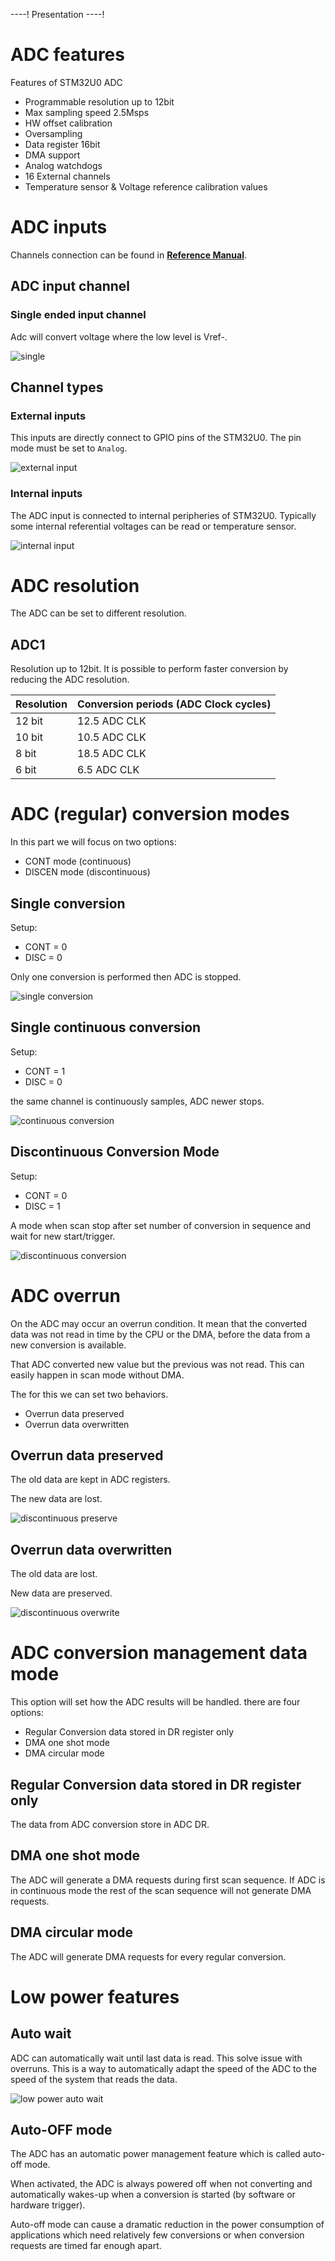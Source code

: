 ----!
Presentation
----!

# ADC features

Features of STM32U0 ADC

- Programmable resolution up to 12bit
- Max sampling speed 2.5Msps
- HW offset calibration
- Oversampling
- Data register 16bit
- DMA support
- Analog watchdogs
- 16 External channels
- Temperature sensor & Voltage reference calibration values


# ADC inputs

Channels connection can be found in **[Reference Manual](https://www.st.com/resource/en/user_manual/um3261-stm32u0-series-safety-manual-stmicroelectronics.pdf)**.

## ADC input channel

### Single ended input channel

Adc will convert voltage where the low level is Vref-.

![single](./img/single_channel.svg)

## Channel types

### **External inputs**

This inputs are directly connect to GPIO pins of the STM32U0.
The pin mode must be set to `Analog`.

![external input](./img/externa_input.svg)

### **Internal inputs**

The ADC input is connected to internal peripheries of STM32U0.
Typically some internal referential voltages can be read or temperature sensor.

![internal input](./img/internal_input.svg)

# ADC resolution

The ADC can be set to different resolution.

## ADC1

Resolution up to 12bit.
It is possible to perform faster conversion by reducing the ADC resolution.

| Resolution | Conversion periods (ADC Clock cycles) |
|------------|--------------------|
| 12 bit     | 12.5 ADC CLK       |
| 10 bit     | 10.5 ADC CLK       |
| 8 bit      | 18.5 ADC CLK       |
| 6 bit      | 6.5 ADC CLK        |


# ADC (regular) conversion modes

In this part we will focus on two options:
- CONT mode (continuous)
- DISCEN mode (discontinuous)

## Single conversion

Setup:
- CONT = 0
- DISC = 0

Only one conversion is performed then ADC is stopped.

![single conversion](./img/single_conversion.svg)

## Single continuous conversion

Setup:
- CONT = 1
- DISC = 0

the same channel is continuously samples, ADC newer stops.


![continuous conversion](./img/continuous_conversion.svg)

## Discontinuous Conversion Mode

Setup:
- CONT = 0
- DISC = 1

A mode when scan stop after set number of conversion in sequence and wait for new start/trigger.

![discontinuous conversion](./img/discontinous_conversion.svg)


# ADC overrun

On the ADC may occur an overrun condition. It mean that the converted data was not read in time by the CPU or the DMA, before the data from a new conversion is available.

That ADC converted new value but the previous was not read.
This can easily happen in scan mode without DMA.

The for this we can set two behaviors.

- Overrun data preserved
- Overrun data overwritten

## Overrun data preserved

The old data are kept in ADC registers.

The new data are lost.

![discontinuous preserve](./img/ovverrun_preserve.svg)

## Overrun data overwritten

The old data are lost.

New data are preserved.

![discontinuous overwrite](./img/overrun_overwrite.svg)


# ADC conversion management data mode

This option will set how the ADC results will be handled.
there are four options:

- Regular Conversion data stored in DR register only
- DMA one shot mode
- DMA circular mode


## Regular Conversion data stored in DR register only

The data from ADC conversion store in ADC DR.

## DMA one shot mode

The ADC will generate a DMA requests during first scan sequence.
If ADC is in continuous mode the rest of the scan sequence will not generate DMA requests.

## DMA circular mode

The ADC will generate DMA requests for every regular conversion.


# Low power features
## Auto wait

ADC can automatically wait until last data is read.
This solve issue with overruns. This is a way to automatically adapt the speed of the ADC to the speed of the system that
reads the data.

![low power auto wait](./img/auto_wait.svg)

## Auto-OFF mode

The ADC has an automatic power management feature which is called auto-off mode.

When activated, the ADC is always powered off when not converting and automatically wakes-up when a conversion is started (by software or hardware trigger).

Auto-off mode can cause a dramatic reduction in the power consumption of applications which need relatively few conversions or when conversion requests are timed far enough apart.
